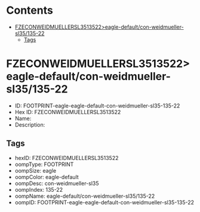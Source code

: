 



Contents
========

* [FZECONWEIDMUELLERSL3513522>eagle-default/con-weidmueller-sl35/135-22](#fzeconweidmuellersl3513522eagle-defaultcon-weidmueller-sl35135-22)
	* [Tags](#tags)

# FZECONWEIDMUELLERSL3513522>eagle-default/con-weidmueller-sl35/135-22

- ID: FOOTPRINT-eagle-eagle-default-con-weidmueller-sl35-135-22
- Hex ID: FZECONWEIDMUELLERSL3513522
- Name: 
- Description: 

## Tags

- hexID: FZECONWEIDMUELLERSL3513522
- oompType: FOOTPRINT
- oompSize: eagle
- oompColor: eagle-default
- oompDesc: con-weidmueller-sl35
- oompIndex: 135-22
- oompName: eagle-default/con-weidmueller-sl35/135-22
- oompID: FOOTPRINT-eagle-eagle-default-con-weidmueller-sl35-135-22
